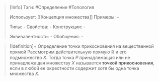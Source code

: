 > [!info]
> Тэги: #Определение #Топология  
> 
> Использует: [[Концепция множества]]
> Примеры: *-*
> 
> Типы: *-*
> Свойства: *-*
> Конструкции: *-*
> 
> Эквивалентности: *-*
> Обобщения: *-*

> [!definition]+ Определение точки прикосновения на вещественной прямой
> Рассмотрим действительную прямую $\mathbb{R}$ и его подмножество $X$. Тогда точка $P$ принадлежащая или не принадлежащая множеству $X$ называется **точкой прикосновения**, если в любой ее окрестности содержит хотя бы одна точка множества $X$.